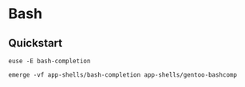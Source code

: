# Bash

## Quickstart
```
euse -E bash-completion
```

```
emerge -vf app-shells/bash-completion app-shells/gentoo-bashcomp
```
